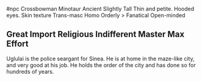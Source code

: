 #npc 
Crossbowman  Minotaur 
Ancient Slightly Tall Thin and petite. Hooded eyes. Skin texture 
Trans-masc Homo 
Orderly > Fanatical
Open-minded 

Great Import 
Religious 
Indifferent Master Max Effort 
---
Uglulai is the police seargant for Sinea. He is at home in the maze-like city, and very good at his job. He holds the order of the city and has done so for hundreds of years.